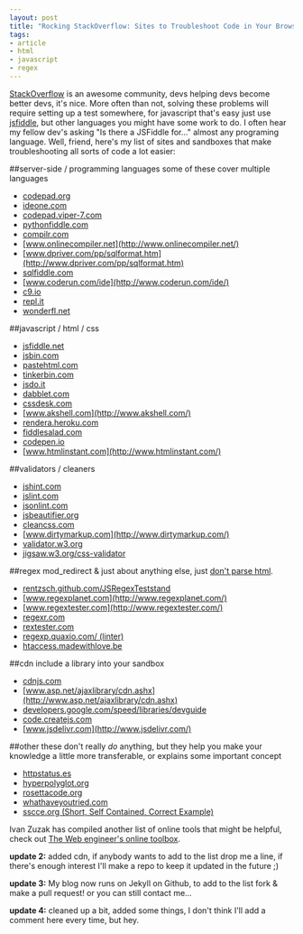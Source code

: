 ```yaml
---
layout: post
title: "Rocking StackOverflow: Sites to Troubleshoot Code in Your Browser"
tags:
- article
- html
- javascript
- regex
---
```


[StackOverflow](http://stackoverflow.com/) is an awesome community, devs 
helping devs become better devs, it's nice. More often than not, solving these 
problems will require setting up a test somewhere, for javascript that's easy 
just use [jsfiddle](http://jsfiddle.net/), but other languages you might have 
some work to do. I often hear my fellow dev's asking "Is there a JSFiddle for..."
almost any programing language. Well, friend, here's my list of sites and sandboxes
that make troubleshooting all sorts of code a lot easier:


##server-side / programming languages
some of these cover multiple languages

* [codepad.org](http://codepad.org/)
* [ideone.com](http://ideone.com/)
* [codepad.viper-7.com](http://codepad.viper-7.com/)
* [pythonfiddle.com](http://pythonfiddle.com/)
* [compilr.com](http://compilr.com/)
* [www.onlinecompiler.net](http://www.onlinecompiler.net/)
* [www.dpriver.com/pp/sqlformat.htm](http://www.dpriver.com/pp/sqlformat.htm)
* [sqlfiddle.com](http://sqlfiddle.com/)
* [www.coderun.com/ide](http://www.coderun.com/ide/)
* [c9.io](http://c9.io/)
* [repl.it](http://repl.it/)
* [wonderfl.net](http://wonderfl.net/)


##javascript / html / css

* [jsfiddle.net](http://jsfiddle.net/)
* [jsbin.com](http://jsbin.com/)
* [pastehtml.com](http://pastehtml.com/)
* [tinkerbin.com](http://tinkerbin.com/)
* [jsdo.it](http://jsdo.it/)
* [dabblet.com](http://dabblet.com/)
* [cssdesk.com](http://cssdesk.com/)
* [www.akshell.com](http://www.akshell.com/)
* [rendera.heroku.com](http://rendera.heroku.com/)
* [fiddlesalad.com](http://fiddlesalad.com/)
* [codepen.io](http://codepen.io/)
* [www.htmlinstant.com](http://www.htmlinstant.com/)

##validators / cleaners

* [jshint.com](http://jshint.com/)
* [jslint.com](http://jslint.com/)
* [jsonlint.com](http://jsonlint.com/)
* [jsbeautifier.org](http://jsbeautifier.org/)
* [cleancss.com](http://cleancss.com/)
* [www.dirtymarkup.com](http://www.dirtymarkup.com/)
* [validator.w3.org](http://validator.w3.org/)
* [jigsaw.w3.org/css-validator](http://jigsaw.w3.org/css-validator/)


##regex
mod_redirect &amp; just about anything else, just [don't parse
html](http://stackoverflow.com/a/1732454/276250).

* [rentzsch.github.com/JSRegexTeststand](http://rentzsch.github.com/JSRegexTeststand/)
* [www.regexplanet.com](http://www.regexplanet.com/)
* [www.regextester.com](http://www.regextester.com/)
* [regexr.com](http://regexr.com/)
* [rextester.com](http://rextester.com/)
* [regexp.quaxio.com/ (linter)](http://regexp.quaxio.com/)
* [htaccess.madewithlove.be](http://htaccess.madewithlove.be/)


##cdn
include a library into your sandbox

* [cdnjs.com](http://cdnjs.com/)
* [www.asp.net/ajaxlibrary/cdn.ashx](http://www.asp.net/ajaxlibrary/cdn.ashx)
* [developers.google.com/speed/libraries/devguide](http://developers.google.com/speed/libraries/devguide)
* [code.createjs.com](http://code.createjs.com/)
* [www.jsdelivr.com](http://www.jsdelivr.com/)


##other
these don't really _do_ anything, but they help you make your knowledge a
little more transferable, or explains some important concept

* [httpstatus.es](http://httpstatus.es/)
* [hyperpolyglot.org](http://hyperpolyglot.org/)
* [rosettacode.org](http://rosettacode.org/)
* [whathaveyoutried.com](http://whathaveyoutried.com)
* [sscce.org (Short, Self Contained, Correct Example)](http://sscce.org/)


Ivan Zuzak has compiled another list of online tools that might be helpful, check out [The Web engineer's online toolbox](http://ivanzuzak.info/2012/11/18/the-web-engineers-online-toolbox.html).

**update 2:** added cdn, if anybody wants to add to the list drop me a line, if
there's enough interest I'll make a repo to keep it updated in the future ;)

**update 3:** My blog now runs on Jekyll on Github, to add to the list fork &amp; make a pull request! 
or you can still contact me&hellip;

**update 4:** cleaned up a bit, added some things, I don't think I'll add a comment here every time, but hey.
